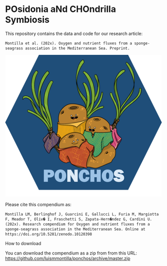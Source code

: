 # POsidonia aNd CHOndrilla Symbiosis

This repository contains the data and code for our research article:

    Montilla et al. (202x). Oxygen and nutrient fluxes from a sponge-seagrass association in the Mediterranean Sea. Preprint.

![](ponchos_hex.png)

Please cite this compendium as:

    Montilla LM, Berlinghof J, Guarcini E, Gallucci L, Furia M, Margiotta F, Meador T, Oliv� I, Fraschetti S, Zapata-Hern�ndez G, Cardini U. (202x). Research compendium for Oxygen and nutrient fluxes from a sponge-seagrass association in the Mediterranean Sea. Online at https://doi.org/10.5281/zenodo.10120398

How to download

You can download the compendium as a zip from from this URL: https://github.com/luismmontilla/ponchos/archive/master.zip

